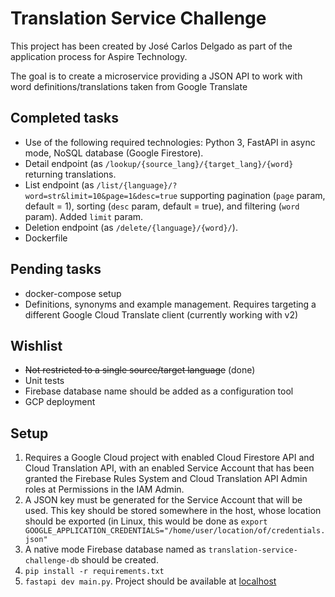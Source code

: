# Translation Service Challenge

This project has been created by José Carlos Delgado as part of the application process for Aspire Technology.

The goal is to create a microservice providing a JSON API to work with word definitions/translations taken from Google Translate



## Completed tasks

 - Use of the following required technologies: Python 3, FastAPI in async mode, NoSQL database (Google Firestore).
 - Detail endpoint (as `/lookup/{source_lang}/{target_lang}/{word}` returning translations.
 - List endpoint (as `/list/{language}/?word=str&limit=10&page=1&desc=true` supporting pagination (`page` param, default = 1), sorting (`desc` param, default = true),  and filtering (`word` param). Added `limit` param.
 - Deletion endpoint (as `/delete/{language}/{word}/`). 
 - Dockerfile

## Pending tasks

 - docker-compose setup
 - Definitions, synonyms and example management. Requires targeting a different Google Cloud Translate client (currently working with v2)

## Wishlist

 - ~~Not restricted to a single source/target language~~ (done)
 - Unit tests
 - Firebase database name should be added as a configuration tool
 - GCP deployment

## Setup

 1. Requires a Google Cloud project with enabled Cloud Firestore API and Cloud Translation API, with an enabled Service Account that has been granted the Firebase Rules System and Cloud Translation API Admin roles at Permissions in the IAM Admin.
 2. A JSON key must be generated for the Service Account that will be used. This key should be stored somewhere in the host, whose location should be exported (in Linux, this would be done as `export GOOGLE_APPLICATION_CREDENTIALS="/home/user/location/of/credentials.json"`
 3. A native mode Firebase database named as `translation-service-challenge-db` should be created.
 4. `pip install -r requirements.txt`
 5. `fastapi dev main.py`. Project should be available at [localhost](http://127.0.0.1:8000)
